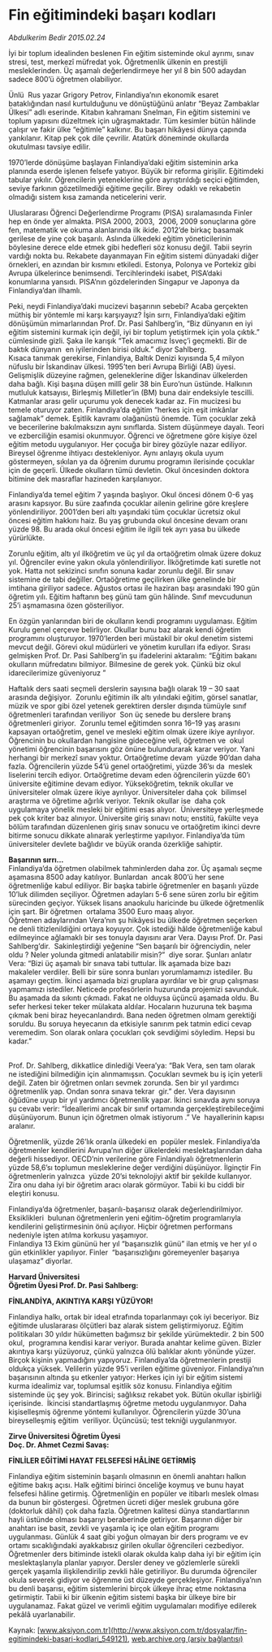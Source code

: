 # Fin eğitimindeki başarı kodları

*Abdulkerim Bedir 2015.02.24*

<div class="pNewsDetailMainContent" itemprop="articleBody">
 <p>
  İyi bir toplum idealinden beslenen Fin eğitim sisteminde okul ayrımı, sınav  stresi, test, merkezî müfredat yok. Öğretmenlik ülkenin en prestijli mesleklerinden. Üç aşamalı değerlendirmeye her yıl 8 bin 500 adaydan sadece 800’ü öğretmen olabiliyor.
 </p>
 <p>
  Ünlü  Rus yazar Grigory Petrov, Finlandiya’nın ekonomik esaret bataklığından nasıl kurtulduğunu ve dönüştüğünü anlatır “Beyaz Zambaklar Ülkesi” adlı eserinde. Kitabın kahramanı Snelman, Fin eğitim sistemini ve toplum yapısını düzeltmek için uğraşmaktadır. Tüm kesimler bütün hâlinde çalışır ve fakir ülke “eğitimle” kalkınır. Bu başarı hikâyesi dünya çapında yankılanır. Kitap pek çok dile çevrilir. Atatürk döneminde okullarda okutulması tavsiye edilir.
 </p>
 <p>
  1970’lerde dönüşüme başlayan Finlandiya’daki eğitim sisteminin arka planında eserde işlenen felsefe yatıyor. Büyük bir reforma girişilir. Eğitimdeki tabular yıkılır. Öğrencilerin yeteneklerine göre ayrıştırıldığı seçici eğitimden, seviye farkının gözetilmediği eğitime geçilir. Birey  odaklı ve rekabetin olmadığı sistem kısa zamanda neticelerini verir.
 </p>
 <p>
  Uluslararası Öğrenci Değerlendirme Programı (PISA) sıralamasında Finler hep en önde yer almakta. PISA 2000, 2003,  2006, 2009 sonuçlarına göre fen, matematik ve okuma alanlarında ilk ikide. 2012’de birkaç basamak gerilese de yine çok başarılı. Aslında ülkedeki eğitim yöneticilerinin böylesine derece elde etmek gibi hedefleri söz konusu değil. Tabii seyrin vardığı nokta bu. Rekabete dayanmayan Fin eğitim sistemi dünyadaki diğer örnekleri, en azından bir kısmını etkiledi. Estonya, Polonya ve Portekiz gibi Avrupa ülkelerince benimsendi. Tercihlerindeki isabet, PISA’daki konumlarına yansıdı. PISA’nın gözdelerinden Singapur ve Japonya da Finlandiya’dan ilhamlı.
 </p>
 <p>
  Peki, neydi Finlandiya’daki mucizevi başarının sebebi? Acaba gerçekten müthiş bir yöntemle mi karşı karşıyayız? İşin sırrı, Finlandiya’daki eğitim dönüşümün mimarlarından Prof. Dr. Pasi Sahlberg’in, “Biz dünyanın en iyi eğitim sistemini kurmak için değil, iyi bir toplum yetiştirmek için yola çıktık.” cümlesinde gizli. Şaka ile karışık “Tek amacımız İsveç’i geçmekti. Bir de baktık dünyanın  en iyilerinden birisi olduk.” diyor Sahlberg.
  <br>
   Kısaca tanımak gerekirse, Finlandiya, Baltık Denizi kıyısında 5,4 milyon nüfuslu bir İskandinav ülkesi. 1995’ten beri Avrupa Birliği (AB) üyesi. Gelişmişlik düzeyine rağmen, geleneklerine diğer İskandinav ülkelerden daha bağlı. Kişi başına düşen millî gelir 38 bin Euro’nun üstünde. Halkının mutluluk katsayısı, Birleşmiş Milletler’in (BM) buna dair endeksiyle tescilli. Katmanlar arası gelir uçurumu yok denecek kadar az. Fin mucizesi bu temele oturuyor zaten. Finlandiya’da eğitim “herkes için eşit imkânlar sağlamak” demek. Eşitlik kavramı olağanüstü önemde. Tüm çocuklar zekâ ve becerilerine bakılmaksızın aynı sınıflarda. Sistem düşünmeye dayalı. Teori ve ezberciliğin esamisi okunmuyor. Öğrenci ve öğretmene göre kişiye özel eğitim metodu uygulanıyor. Her çocuğa bir birey gözüyle nazar ediliyor. Bireysel öğrenme ihtiyacı destekleniyor. Aynı anlayış okula uyum göstermeyen, sıkılan ya da öğrenim durumu programın ilerisinde çocuklar için de geçerli. Ülkede okulların tümü devletin. Okul öncesinden doktora bitimine dek masraflar hazineden karşılanıyor.
  </br>
 </p>
 <p>
  Finlandiya’da temel eğitim 7 yaşında başlıyor. Okul öncesi dönem 0-6 yaş arasını kapsıyor. Bu süre zaafında çocuklar ailenin gelirine göre kreşlere yönlendiriliyor. 2001’den beri altı yaşındaki tüm çocuklar ücretsiz okul öncesi eğitim hakkını haiz. Bu yaş grubunda okul öncesine devam oranı yüzde 98. Bu arada okul öncesi eğitim ile ilgili tek ayrı yasa bu ülkede yürürlükte.
 </p>
 <p>
  Zorunlu eğitim, altı yıl ilköğretim ve üç yıl da ortaöğretim olmak üzere dokuz yıl. Öğrenciler evine yakın okula yönlendiriliyor. İlköğretimde kati suretle not yok. Hatta not sekizinci sınıfın sonuna kadar zorunlu değil. Bir sınav sistemine de tabi değiller. Ortaöğretime geçilirken ülke genelinde bir imtihana giriliyor sadece. Ağustos ortası ile haziran başı arasındaki 190 gün öğretim yılı. Eğitim haftanın beş günü tam gün hâlinde. Sınıf mevcudunun 25’i aşmamasına özen gösteriliyor.
 </p>
 <p>
  En özgün yanlarından biri de okulların kendi programını uygulaması. Eğitim Kurulu genel çerçeve belirliyor. Okullar bunu baz alarak kendi öğretim programını oluşturuyor. 1970’lerden beri müstakil bir okul denetim sistemi mevcut değil. Görevi okul müdürleri ve yönetim kurulları ifa ediyor. Sırası gelmişken Prof. Dr. Pasi Sahlberg’in şu ifadelerini aktaralım: “Eğitim bakanı okulların müfredatını bilmiyor. Bilmesine de gerek yok. Çünkü biz okul idarecilerimize güveniyoruz ”
 </p>
 <p>
  Haftalık ders saati seçmeli derslerin sayısına bağlı olarak 19 – 30 saat arasında değişiyor.  Zorunlu eğitimin ilk altı yılındaki eğitim, görsel sanatlar, müzik ve spor gibi özel yetenek gerektiren dersler dışında tümüyle sınıf öğretmenleri tarafından veriliyor  Son üç senede bu derslere branş öğretmenleri giriyor.  Zorunlu temel eğitimden sonra 16–19 yaş arasını kapsayan ortaöğretim, genel ve mesleki eğitim olmak üzere ikiye ayrılıyor. Öğrencinin bu okullardan hangisine gideceğine veli, öğretmen ve  okul yönetimi öğrencinin başarısını göz önüne bulundurarak karar veriyor. Yani herhangi bir merkezî sınav yoktur. Ortaöğretime devam  yüzde 90’dan daha fazla. Öğrencilerin yüzde 54’ü genel ortaöğretimi, yüzde 36’sı da  meslek liselerini tercih ediyor. Ortaöğretime devam eden öğrencilerin yüzde 60’ı üniversite eğitimine devam ediyor. Yükseköğretim, teknik okullar ve üniversiteler olmak üzere ikiye ayrılıyor. Üniversiteler daha çok  bilimsel araştırma ve öğretime ağırlık veriyor. Teknik okullar ise  daha çok uygulamaya yönelik mesleki bir eğitimi esas alıyor.  Üniversiteye yerleşmede pek çok kriter baz alınıyor. Üniversite giriş sınavı notu; enstitü, fakülte veya bölüm tarafından düzenlenen giriş sınav sonucu ve ortaöğretim ikinci devre bitirme sonucu dikkate alınarak yerleştirme yapılıyor. Finlandiya’da tüm üniversiteler devlete bağlıdır ve büyük oranda özerkliğe sahiptir.
 </p>
 <p>
  <strong>
   Başarının sırrı...
  </strong>
  <br>
   Finlandiya’da öğretmen olabilmek tahminlerden daha zor. Üç aşamalı seçme aşamasına 8500 aday katılıyor. Bunlardan  ancak 800’ü her sene öğretmenliğe kabul ediliyor. Bir başka tabirle öğretmenler en başarılı yüzde 10’luk dilimden seçiliyor. Öğretmen adayları 5-6 sene süren zorlu bir eğitim  sürecinden geçiyor. Yüksek lisans anaokulu haricinde bu ülkede öğretmenlik için şart. Bir öğretmen  ortalama 3500 Euro maaş alıyor.
   <br>
    Öğretmen adaylarından Vera’nın şu hikâyesi bu ülkede öğretmen seçerken ne denli titizlenildiğini ortaya koyuyor. Çok istediği hâlde öğretmenliğe kabul edilmeyince ağlamaklı bir ses tonuyla dayısını arar Vera. Dayısı Prof. Dr. Pasi Sahlberg’dir.  Sakinleştirdiği yeğenine “Sen başarılı bir öğrenciydin, neler oldu ? Neler yolunda gitmedi anlatabilir misin?”  diye sorar. Şunları anlatır Vera: “Bizi üç aşamalı bir sınava tabi tuttular. İlk aşamada bize bazı makaleler verdiler. Belli bir süre sonra bunları yorumlamamızı istediler. Bu aşamayı geçtim. İkinci aşamada bizi gruplara ayırdılar ve bir grup çalışması yapmamızı istediler. Neticede profesörlerin huzurunda projemizi savunduk. Bu aşamada da sıkıntı çıkmadı. Fakat ne olduysa üçüncü aşamada oldu. Bu sefer herkesi teker teker mülakata aldılar. Hocaların huzuruna tek başıma çıkmak beni biraz heyecanlandırdı. Bana neden öğretmen olmam gerektiği soruldu. Bu soruya heyecanın da etkisiyle sanırım pek tatmin edici cevap veremedim. Son olarak onlara çocukları çok sevdiğimi söyledim. Hepsi bu kadar.”
   </br>
  </br>
 </p>
 <p>
  Prof. Dr. Sahlberg, dikkatlice dinlediği Veera’ya: “Bak Vera, sen tam olarak ne istediğini bilmediğin için alınmamışsın. Çocukları sevmek bu iş için yeterli değil. Zaten bir öğretmen onları sevmek zorunda. Sen bir yıl yardımcı öğretmenlik yap. Ondan sonra sınava tekrar  gir.” der. Vera dayısının öğüdüne uyup bir yıl yardımcı öğretmenlik yapar. İkinci sınavda aynı soruya şu cevabı verir: “İdeallerimi ancak bir sınıf ortamında gerçekleştirebileceğimi düşünüyorum. Bunun için öğretmen olmak istiyorum .” Ve  hayallerinin kapısı aralanır.
 </p>
 <p>
  Öğretmenlik, yüzde 26’lık oranla ülkedeki en  popüler meslek. Finlandiya’da öğretmenler kendilerini Avrupa’nın diğer ülkelerdeki meslektaşlarından daha değerli hissediyor. OECD’nin verilerine göre Finlandiyalı öğretmenlerin yüzde 58,6’sı toplumun mesleklerine değer verdiğini düşünüyor. İlginçtir Fin öğretmenlerin yalnızca  yüzde 20’si teknolojiyi aktif bir şekilde kullanıyor. Zira onu daha iyi bir öğretim aracı olarak görmüyor. Tabii ki bu ciddi bir eleştiri konusu.
 </p>
 <p>
  Finlandiya’da öğretmenler, başarılı-başarısız olarak değerlendirilmiyor. Eksiklikleri  bulunan öğretmenlerin yeni eğitim-öğretim programlarıyla kendilerini geliştirmesinin önü açılıyor. Hiçbir öğretmen performans nedeniyle işten atılma korkusu yaşamıyor.
  <br>
   Finlandiya 13 Ekim gününü her yıl “başarısızlık günü” ilan etmiş ve her yıl o gün etkinlikler yapılıyor. Finler  “başarısızlığını göremeyenler başarıya ulaşamaz” diyorlar.
  </br>
 </p>
 <p>
  <strong>
   Harvard Üniversitesi
   <br/>
   Öğretim Üyesi Prof. Dr. Pasi Sahlberg:
  </strong>
 </p>
 <p>
  <strong>
   FİNLANDİYA, AKINTIYA KARŞI YÜZÜYOR!
  </strong>
 </p>
 <p>
  Finlandiya halkı, ortak bir ideal etrafında toparlanmayı çok iyi beceriyor. Biz eğitimde uluslararası ölçütleri baz alarak sistem geliştirmiyoruz. Eğitim politikaları 30 yıldır hükümetten bağımsız bir şekilde yürümektedir. 2 bin 500 okul,  programına kendisi karar veriyor. Burada anahtar kelime güven. Bizler akıntıya karşı yüzüyoruz, çünkü yalnızca ölü balıklar akıntı yönünde yüzer. Birçok kişinin yapmadığını yapıyoruz. Finlandiya’da öğretmenlerin prestiji oldukça yüksek. Velilerin yüzde 95’i verilen eğitime güveniyor. Finlandiya’nın başarısının altında şu etkenler yatıyor: Herkes için iyi bir eğitim sistemi kurma idealimiz var, toplumsal eşitlik söz konusu. Finlandiya eğitim sisteminde üç şey yok. Birincisi; sağlıksız rekabet yok. Bütün okullar işbirliği içerisinde.  İkincisi standartlaşmış öğretme metodu uygulanmıyor. Daha kişiselleşmiş öğrenme yöntemi kullanılıyor. Öğrencilerin yüzde 30’una bireyselleşmiş eğitim  veriliyor. Üçüncüsü; test tekniği uygulanmıyor.
 </p>
 <p>
  <strong>
   Zirve Üniversitesi Öğretim Üyesi
   <br/>
   Doç. Dr. Ahmet Cezmi Savaş:
  </strong>
 </p>
 <p>
  <strong>
   FİNLİLER EĞİTİMİ HAYAT FELSEFESİ HÂLİNE GETİRMİŞ
  </strong>
 </p>
 <p>
  Finlandiya eğitim sisteminin başarılı olmasının en önemli anahtarı halkın eğitime bakış açısı. Halk eğitimi birinci önceliğe koymuş ve bunu hayat felsefesi hâline getirmiş. Öğretmenliğin en popüler ve itibarlı meslek olması da bunun bir göstergesi. Öğretmen ücreti diğer meslek grubuna göre (doktorluk dâhil) çok daha fazla. Öğretmen kalitesi dünya standartlarının hayli üstünde olması başarıyı beraberinde getiriyor. Başarının diğer bir anahtarı ise basit, zevkli ve yaşamla iç içe olan eğitim programı uygulanması. Günlük 4 saat gibi yoğun olmayan bir ders programı ve ev ortamı sıcaklığındaki ayakkabısız girilen okullar öğrencileri cezbediyor. Öğretmenler ders bitiminde istekli olarak okulda kalıp daha iyi bir eğitim için meslektaşlarıyla planlar yapıyor. Dersler deney ve gözlemlerle sürekli gerçek yaşamla ilişkilendirilip zevkli hâle getiriliyor. Bu durumda öğrenciler okula severek gidiyor ve öğrenme üst düzeyde gerçekleşiyor. Finlandiya’nın bu denli başarısı, eğitim sistemlerini birçok ülkeye ihraç etme noktasına getirmiştir. Tabii ki bir ülkenin eğitim sistemi başka bir ülkeye bire bir uygulanamaz. Fakat güzel ve verimli eğitim uygulamaları modifiye edilerek pekâlâ uyarlanabilir.
 </p>
</div>


Kaynak: [www.aksiyon.com.tr](http://www.aksiyon.com.tr/dosyalar/fin-egitimindeki-basari-kodlari_549121), [web.archive.org (arşiv bağlantısı)](http://web.archive.org/web/20150705202630/http://www.aksiyon.com.tr/dosyalar/fin-egitimindeki-basari-kodlari_549121)
